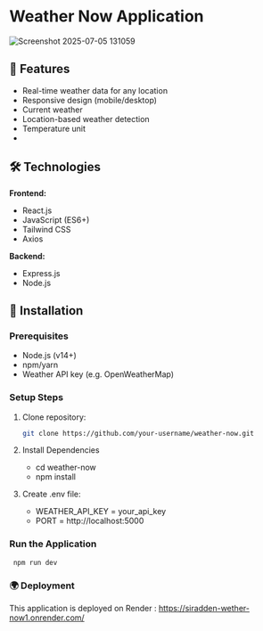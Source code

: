 # Weather Now Application

   ![Screenshot 2025-07-05 131059](https://github.com/user-attachments/assets/3d44613f-ddc0-4d4e-ab1e-dd3d1c661c4a)


## 🌟 Features
- Real-time weather data for any location
- Responsive design (mobile/desktop)
- Current weather 
- Location-based weather detection
- Temperature unit
- 
## 🛠️ Technologies
**Frontend:**
- React.js
- JavaScript (ES6+)
- Tailwind CSS
- Axios

**Backend:**
- Express.js
- Node.js

## 🚀 Installation

### Prerequisites
- Node.js (v14+)
- npm/yarn
- Weather API key (e.g. OpenWeatherMap)

### Setup Steps
1. Clone repository:
   ```bash
   git clone https://github.com/your-username/weather-now.git

2. Install Dependencies
   -  cd weather-now
   - npm install

3. Create .env file:
   - WEATHER_API_KEY = your_api_key
   - PORT = http://localhost:5000
  
   
### Run the Application
     npm run dev 

### 🌍 Deployment
  This application is deployed on Render : 
      https://siradden-wether-now1.onrender.com/

